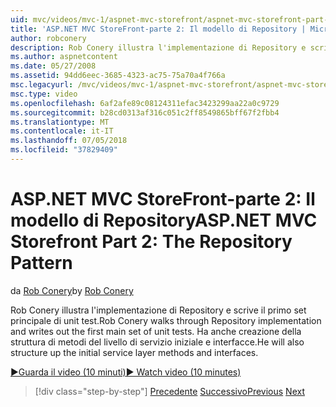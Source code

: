 ```yaml
---
uid: mvc/videos/mvc-1/aspnet-mvc-storefront/aspnet-mvc-storefront-part-2-the-repository-pattern
title: 'ASP.NET MVC StoreFront-parte 2: Il modello di Repository | Microsoft Docs'
author: robconery
description: Rob Conery illustra l'implementazione di Repository e scrive il primo set principale di unit test. Ha anche creazione della struttura dei metodi di livello servizio iniziale...
ms.author: aspnetcontent
ms.date: 05/27/2008
ms.assetid: 94dd6eec-3685-4323-ac75-75a70a4f766a
msc.legacyurl: /mvc/videos/mvc-1/aspnet-mvc-storefront/aspnet-mvc-storefront-part-2-the-repository-pattern
msc.type: video
ms.openlocfilehash: 6af2afe89c08124311efac3423299aa22a0c9729
ms.sourcegitcommit: b28cd0313af316c051c2ff8549865bff67f2fbb4
ms.translationtype: MT
ms.contentlocale: it-IT
ms.lasthandoff: 07/05/2018
ms.locfileid: "37829409"
---
```

<a name="aspnet-mvc-storefront-part-2-the-repository-pattern"></a><span data-ttu-id="a23ae-104">ASP.NET MVC StoreFront-parte 2: Il modello di Repository</span><span class="sxs-lookup"><span data-stu-id="a23ae-104">ASP.NET MVC Storefront Part 2: The Repository Pattern</span></span>
====================
<span data-ttu-id="a23ae-105">da [Rob Conery](https://github.com/robconery)</span><span class="sxs-lookup"><span data-stu-id="a23ae-105">by [Rob Conery](https://github.com/robconery)</span></span>

<span data-ttu-id="a23ae-106">Rob Conery illustra l'implementazione di Repository e scrive il primo set principale di unit test.</span><span class="sxs-lookup"><span data-stu-id="a23ae-106">Rob Conery walks through Repository implementation and writes out the first main set of unit tests.</span></span> <span data-ttu-id="a23ae-107">Ha anche creazione della struttura di metodi del livello di servizio iniziale e interfacce.</span><span class="sxs-lookup"><span data-stu-id="a23ae-107">He will also structure up the initial service layer methods and interfaces.</span></span>

[<span data-ttu-id="a23ae-108">&#9654;Guarda il video (10 minuti)</span><span class="sxs-lookup"><span data-stu-id="a23ae-108">&#9654; Watch video (10 minutes)</span></span>](https://channel9.msdn.com/Blogs/ASP-NET-Site-Videos/aspnet-mvc-storefront-part-2-the-repository-pattern)

> [!div class="step-by-step"]
> <span data-ttu-id="a23ae-109">[Precedente](aspnet-mvc-storefront-part-1-architectural-discussion-and-overview.md)
> [Successivo](aspnet-mvc-storefront-part-3-pipes-and-filters.md)</span><span class="sxs-lookup"><span data-stu-id="a23ae-109">[Previous](aspnet-mvc-storefront-part-1-architectural-discussion-and-overview.md)
[Next](aspnet-mvc-storefront-part-3-pipes-and-filters.md)</span></span>
